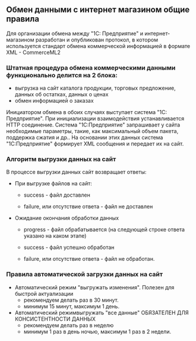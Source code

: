 ## Обмен данными с интернет магазином общие правила
Для организации обмена между "1С: Предприятие" и интернет-магазином разработан и опубликован протокол, в котором используется стандарт обмена коммерческой информацией в формате XML - CommerceML2

### Штатная процедура обмена коммерческими данными функционально делится на 2 блока:

* выгрузка на сайт каталога продукции, торговых предложение, данных об остатках, данных о ценах
* обмен информацией о заказах

Инициатором обмена в обоих случаях выступает система "1С: Предприятие". При инициализации взаимодействия устанавливается HTTP соединение. Система "1С:Предприятие" запрашивает у сайта необходимые параметры, такие, как максимальный объем пакета, поддержка сжатия и др.. На основании этих данных система "1С:Предприятие" формирует XML сообщения и передает их на сайт.

### Алгоритм выгрузки данных на сайт
В процессе выгрузки данных сайт возвращает ответы:

* При выгрузке файлов на сайт:

  * success - файл доставлен

  * failure, или отсутствие ответа - файл не доставлен

* Ожидание окончания обработки данных

  * progress - файл обрабатывается (на следующей строке ответа указано на каком этапе)

  * success - файл успешно обработан

  * failure, или отсутствие ответа - файл не обработан.

### Правила автоматической загрузки данных на сайт
* Автоматический режим "выгружать изменения".
Полезен для быстрой актуализации
  * рекомендуем делать раз в 30 минут.
  * минимум 15 минут, максимум 1 день.
* Автоматический режимвыгружать "все данные"
ОБЯЗАТЕЛЕН ДЛЯ КОНСИСТЕНТНОСТИ ДАННЫХ
  * рекомендуем делать раз в неделю
  * минимум 1 раз в день ночью, максимум 1 раз в 2 недели.

